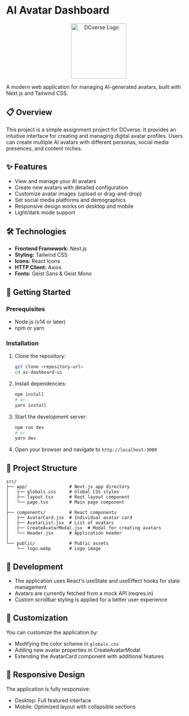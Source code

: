 # AI Avatar Dashboard

<p align="center">
  <img src="public/dc-logo.png" alt="DCverse Logo" width="150" />
</p>

A modern web application for managing AI-generated avatars, built with Next.js and Tailwind CSS.

## 📋 Overview

This project is a simple assignment project for DCverse. It provides an intuitive interface for creating and managing digital avatar profiles. Users can create multiple AI avatars with different personas, social media presences, and content niches.

## ✨ Features

- View and manage your AI avatars
- Create new avatars with detailed configuration
- Customize avatar images (upload or drag-and-drop)
- Set social media platforms and demographics
- Responsive design works on desktop and mobile
- Light/dark mode support

## 🛠️ Technologies

- **Frontend Framework:** Next.js
- **Styling:** Tailwind CSS
- **Icons:** React Icons
- **HTTP Client:** Axios
- **Fonts:** Geist Sans & Geist Mono

## 🚀 Getting Started

### Prerequisites

- Node.js (v14 or later)
- npm or yarn

### Installation

1. Clone the repository:
   ```bash
   git clone <repository-url>
   cd ai-dashboard-ui
   ```

2. Install dependencies:
   ```bash
   npm install
   # or
   yarn install
   ```

3. Start the development server:
   ```bash
   npm run dev
   # or
   yarn dev
   ```

4. Open your browser and navigate to `http://localhost:3000`

## 📁 Project Structure

```
src/
├── app/                # Next.js app directory
│   ├── globals.css     # Global CSS styles
│   ├── layout.tsx      # Root layout component
│   └── page.tsx        # Main page component
│
├── components/         # React components
│   ├── AvatarCard.jsx  # Individual avatar card
│   ├── AvatarList.jsx  # List of avatars
│   ├── CreateAvatarModal.jsx  # Modal for creating avatars
│   └── Header.jsx      # Application header
│
└── public/             # Public assets
    └── logo.webp       # Logo image
```

## 🔧 Development

- The application uses React's useState and useEffect hooks for state management
- Avatars are currently fetched from a mock API (reqres.in)
- Custom scrollbar styling is applied for a better user experience

## 🎨 Customization

You can customize the application by:
- Modifying the color scheme in `globals.css`
- Adding new avatar properties in CreateAvatarModal
- Extending the AvatarCard component with additional features

## 📱 Responsive Design

The application is fully responsive:
- Desktop: Full featured interface
- Mobile: Optimized layout with collapsible sections
